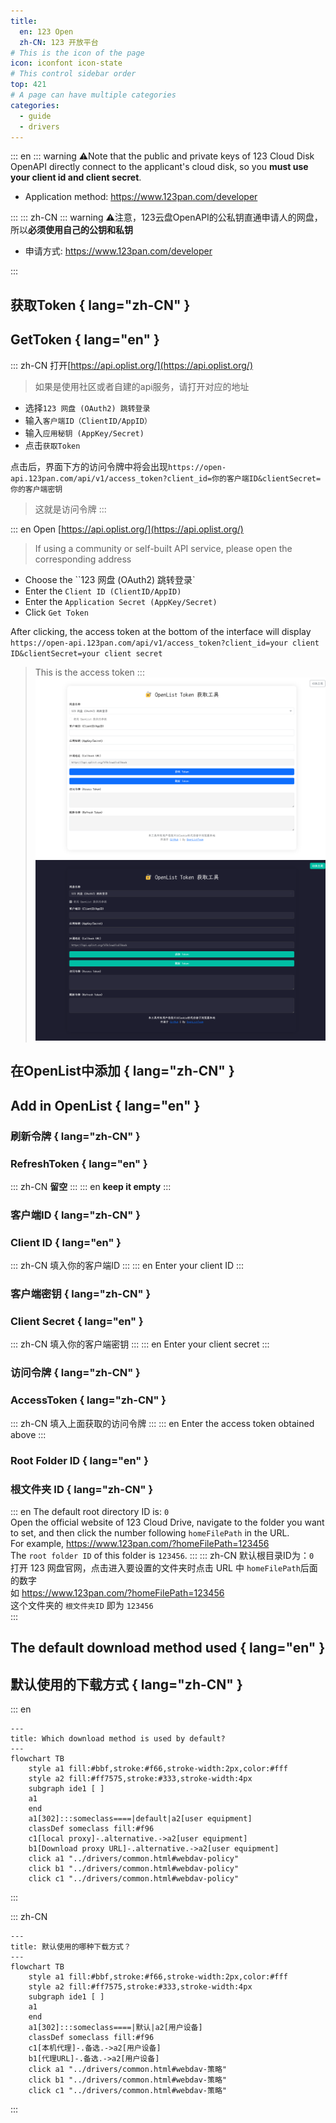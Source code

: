 ```yaml
---
title:
  en: 123 Open
  zh-CN: 123 开放平台
# This is the icon of the page
icon: iconfont icon-state
# This control sidebar order
top: 421
# A page can have multiple categories
categories:
  - guide
  - drivers
---
```


::: en
::: warning
⚠️Note that the public and private keys of 123 Cloud Disk OpenAPI directly connect to the applicant's cloud disk, so you **must use your client id and client secret**.

- Application method: https://www.123pan.com/developer

:::
::: zh-CN
::: warning
⚠️注意，123云盘OpenAPI的公私钥直通申请人的网盘，所以**必须使用自己的公钥和私钥**

- 申请方式: https://www.123pan.com/developer

:::

## **获取Token** { lang="zh-CN" }

## **GetToken** { lang="en" }

::: zh-CN
打开[https://api.oplist.org/](https://api.oplist.org/)

> 如果是使用社区或者自建的api服务，请打开对应的地址

- 选择`123 网盘 (OAuth2) 跳转登录`
- 输入`客户端ID（ClientID/AppID）`
- 输入`应用秘钥 (AppKey/Secret)`
- 点击`获取Token`

点击后，界面下方的访问令牌中将会出现`https://open-api.123pan.com/api/v1/access_token?client_id=你的客户端ID&clientSecret=你的客户端密钥`

> 这就是访问令牌
> :::

::: en
Open [https://api.oplist.org/](https://api.oplist.org/)

> If using a community or self-built API service, please open the corresponding address

- Choose the ``123 网盘 (OAuth2) 跳转登录`
- Enter the `Client ID (ClientID/AppID)`
- Enter the `Application Secret (AppKey/Secret)`
- Click `Get Token`

After clicking, the access token at the bottom of the interface will display `https://open-api.123pan.com/api/v1/access_token?client_id=your client ID&clientSecret=your client secret`

> This is the access token
> :::
> ![](/img/drivers/123/123open-01-l.png#light)
> ![](/img/drivers/123/123open-01-d.png#dark)

## 在OpenList中添加 { lang="zh-CN" }

## Add in OpenList { lang="en" }

### **刷新令牌** { lang="zh-CN" }

### **RefreshToken** { lang="en" }

::: zh-CN
**留空**
:::
::: en
**keep it empty**
:::

### **客户端ID** { lang="zh-CN" }

### **Client ID** { lang="en" }

::: zh-CN
填入你的客户端ID
:::
::: en
Enter your client ID
:::

### **客户端密钥** { lang="zh-CN" }

### **Client Secret** { lang="en" }

::: zh-CN
填入你的客户端密钥
:::
::: en
Enter your client secret
:::

### **访问令牌** { lang="zh-CN" }

### **AccessToken** { lang="zh-CN" }

::: zh-CN
填入上面获取的访问令牌
:::
::: en
Enter the access token obtained above
:::

### **Root Folder ID** { lang="en" }

### **根文件夹 ID** { lang="zh-CN" }

::: en
The default root directory ID is: `0`<br/>
Open the official website of 123 Cloud Drive, navigate to the folder you want to set, and then click the number following `homeFilePath` in the URL.<br/>
For example, <https://www.123pan.com/?homeFilePath=123456><br/>
The `root folder ID` of this folder is `123456`.
:::
::: zh-CN
默认根目录ID为：`0`<br/>
打开 123 网盘官网，点击进入要设置的文件夹时点击 URL 中 `homeFilePath`后面的数字<br/>
如 <https://www.123pan.com/?homeFilePath=123456><br/>
这个文件夹的 `根文件夹ID` 即为 `123456`<br/>
:::

## **The default download method used** { lang="en" }

## **默认使用的下载方式** { lang="zh-CN" }

::: en

```mermaid
---
title: Which download method is used by default?
---
flowchart TB
    style a1 fill:#bbf,stroke:#f66,stroke-width:2px,color:#fff
    style a2 fill:#ff7575,stroke:#333,stroke-width:4px
    subgraph ide1 [ ]
    a1
    end
    a1[302]:::someclass====|default|a2[user equipment]
    classDef someclass fill:#f96
    c1[local proxy]-.alternative.->a2[user equipment]
    b1[Download proxy URL]-.alternative.->a2[user equipment]
    click a1 "../drivers/common.html#webdav-policy"
    click b1 "../drivers/common.html#webdav-policy"
    click c1 "../drivers/common.html#webdav-policy"
```

:::

::: zh-CN

```mermaid
---
title: 默认使用的哪种下载方式？
---
flowchart TB
    style a1 fill:#bbf,stroke:#f66,stroke-width:2px,color:#fff
    style a2 fill:#ff7575,stroke:#333,stroke-width:4px
    subgraph ide1 [ ]
    a1
    end
    a1[302]:::someclass====|默认|a2[用户设备]
    classDef someclass fill:#f96
    c1[本机代理]-.备选.->a2[用户设备]
    b1[代理URL]-.备选.->a2[用户设备]
    click a1 "../drivers/common.html#webdav-策略"
    click b1 "../drivers/common.html#webdav-策略"
    click c1 "../drivers/common.html#webdav-策略"
```

:::
